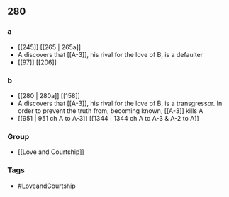 ## 280
### a
- [[245]] [[265 | 265a]] 
- A discovers that [[A-3]], his rival for the love of B, is a defaulter
- [[97]] [[206]] 

### b
- [[280 | 280a]] [[158]] 
- A discovers that [[A-3]], his rival for the love of B, is a transgressor. In order to prevent the truth from, becoming known, [[A-3]] kills A
- [[951 | 951 ch A to A-3]] [[1344 | 1344 ch A to A-3 &amp; A-2 to A]] 


### Group
- [[Love and Courtship]]

### Tags
- #LoveandCourtship

